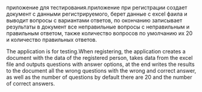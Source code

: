 приложение для тестирования.приложение при регистрации создает документ с данными регистрируемого, берет данные с excel 
фаила и выводит вопросы с вариантами ответов, по окончанию записывает результаты в документ все неправильные вопросы с неправильным и правильным ответом,
также количество вопросов по умолчанию их 20 и количество правильных ответов.

The application is for testing.When registering, the application creates a document with the data of the registered person, takes data from the excel 
file and outputs questions with answer options, at the end writes the results to the document all the wrong questions with the wrong and correct answer, 
as well as the number of questions by default there are 20 and the number of correct answers.
